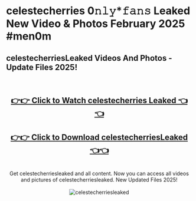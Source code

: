 # celestecherries 0𝚗𝚕𝚢*𝚏𝚊𝚗𝚜 Leaked New Video & Photos February 2025 #men0m

<h2>celestecherriesLeaked Videos And Photos - Update Files 2025!</h2>
<br>
<div align="center">
<h2><a href="https://mediaupload.pro?title=celestecherries&ref=11F" rel="nofollow">👉👉 Click to Watch celestecherries Leaked 👈👈</a></h2>
<h2><a href="https://mediaupload.pro?title=celestecherries&ref=11F" rel="nofollow">👉👉 Click to Download celestecherriesLeaked 👈👈</a></h2>
<br>
Get celestecherriesleaked and all content. Now you can access all videos and pictures of celestecherriesleaked. New Updated Files 2025!
<br>
<br>
<a href="https://mediaupload.pro?title=celestecherries&ref=11F" rel="nofollow" data-target="animated-image.originalLink"><img src="https://i.ibb.co/Gkj2r4b/banner.png" alt="celestecherriesleaked" style="max-width: 100%; display: inline-block;" data-target="animated-image.originalImage"></a>
</div>
<br>

